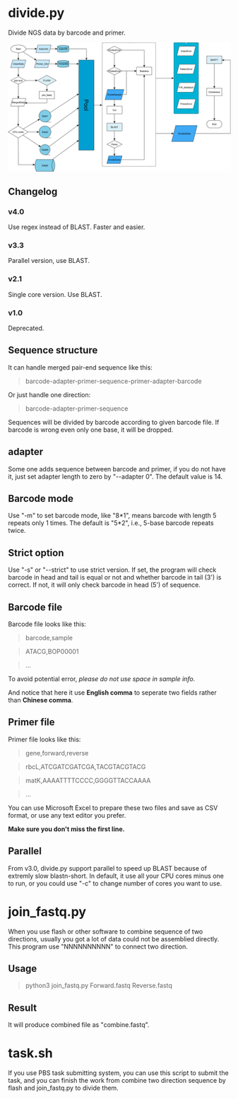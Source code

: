 # divide.py

Divide NGS data by barcode and primer.

![flowchart](divide.png)

## Changelog

### v4.0
Use regex instead of BLAST. Faster and easier.

### v3.3
Parallel version, use BLAST.

### v2.1
Single core version. Use BLAST.

### v1.0
Deprecated.

## Sequence structure

It can handle merged pair-end sequence like this:

>barcode-adapter-primer-sequence-primer-adapter-barcode

Or just handle one direction:

>barcode-adapter-primer-sequence

Sequences will be divided by barcode according to given barcode file.
If barcode is wrong even only one base, it will be dropped.

## adapter

Some one adds sequence between barcode and primer, if you do not have it, just
set adapter length to zero by "--adapter 0". The default value is 14.

## Barcode mode

Use "-m" to set barcode mode, like "8\*1", means barcode with length 5 repeats
only 1 times. The default is "5\*2", i.e., 5-base barcode repeats twice.

## Strict option

Use "-s" or "--strict" to use strict version. If set, the program will check
barcode in head and tail is equal or not and whether barcode in tail (3') is
correct. If not, it will only check barcode in head (5') of sequence.

## Barcode file

Barcode file looks like this:

>    barcode,sample

>    ATACG,BOP00001

>    ...

To avoid potential error, _please do not use space in sample info_.

And notice that here it use **English comma** to seperate two  fields rather
than **Chinese comma**.

## Primer file
Primer file looks like this:

>    gene,forward,reverse

>    rbcL,ATCGATCGATCGA,TACGTACGTACG

>    matK,AAAATTTTCCCC,GGGGTTACCAAAA

>    ...

You can use Microsoft Excel to prepare these two files and save as CSV format,
or use any text editor you prefer.

**Make sure you don't miss the first line.**


## Parallel

From v3.0, divide.py support parallel to speed up BLAST because of extremly
slow blastn-short. In default, it use all your CPU cores minus one to run, or
you could use "-c" to change number of cores you want to use.

# join_fastq.py

When you use flash or other software to combine sequence of two directions,
usually you got a lot of data could not be assemblied directly. This program
use "NNNNNNNNNN" to connect two direction.

## Usage

> python3 join_fastq.py Forward.fastq Reverse.fastq

## Result

It will produce combined file as "combine.fastq". 

# task.sh

If you use PBS task submitting system, you can use this script to submit the
task, and you can finish the work from combine two direction sequence by flash and join_fastq.py to divide them.
